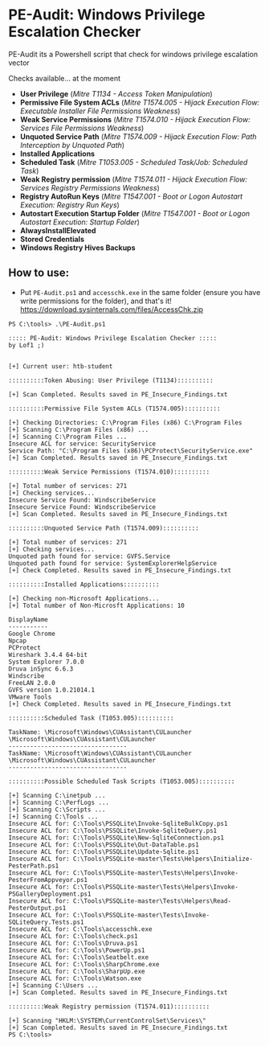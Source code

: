 # PE-Audit: Windows Privilege Escalation Checker
PE-Audit its a Powershell script that check for windows privilege escalation vector

Checks available... at the moment
- **User Privilege** (*Mitre T1134 - Access Token Manipulation*)
- **Permissive File System ACLs** (*Mitre T1574.005 - Hijack Execution Flow: Executable Installer File Permissions Weakness*)
- **Weak Service Permissions** (*Mitre T1574.010 - Hijack Execution Flow: Services File Permissions Weakness*)
- **Unquoted Service Path** (*Mitre T1574.009 - Hijack Execution Flow: Path Interception by Unquoted Path*)
- **Installed Applications**
- **Scheduled Task** (*Mitre T1053.005 - Scheduled Task/Job: Scheduled Task*)
- **Weak Registry permission** (*Mitre T1574.011 - Hijack Execution Flow: Services Registry Permissions Weakness*)
- **Registry AutoRun Keys** (*Mitre T1547.001 - Boot or Logon Autostart Execution: Registry Run Keys*)
- **Autostart Execution Startup Folder** (*Mitre T1547.001 - Boot or Logon Autostart Execution: Startup Folder*)
- **AlwaysInstallElevated**
- **Stored Credentials**
- **Windows Registry Hives Backups**

## How to use:
- Put `PE-Audit.ps1` and `accesschk.exe` in the same folder (ensure you have write permissions for the folder), and that's it!
https://download.sysinternals.com/files/AccessChk.zip

```
PS C:\tools> .\PE-Audit.ps1

::::: PE-Audit: Windows Privilege Escalation Checker :::::
by Lof1 ;)


[+] Current user: htb-student

::::::::::Token Abusing: User Privilege (T1134)::::::::::

[+] Scan Completed. Results saved in PE_Insecure_Findings.txt

::::::::::Permissive File System ACLs (T1574.005)::::::::::

[+] Checking Directories: C:\Program Files (x86) C:\Program Files
[+] Scanning C:\Program Files (x86) ...
[+] Scanning C:\Program Files ...
Insecure ACL for service: SecurityService
Service Path: "C:\Program Files (x86)\PCProtect\SecurityService.exe"
[+] Scan Completed. Results saved in PE_Insecure_Findings.txt

::::::::::Weak Service Permissions (T1574.010)::::::::::

[+] Total number of services: 271
[+] Checking services...
Insecure Service Found: WindscribeService
Insecure Service Found: WindscribeService
[+] Scan Completed. Results saved in PE_Insecure_Findings.txt

::::::::::Unquoted Service Path (T1574.009)::::::::::

[+] Total number of services: 271
[+] Checking services...
Unquoted path found for service: GVFS.Service
Unquoted path found for service: SystemExplorerHelpService
[+] Check Completed. Results saved in PE_Insecure_Findings.txt

::::::::::Installed Applications::::::::::

[+] Checking non-Microsoft Applications...
[+] Total number of Non-Microsft Applications: 10

DisplayName
-----------
Google Chrome
Npcap
PCProtect
Wireshark 3.4.4 64-bit
System Explorer 7.0.0
Druva inSync 6.6.3
Windscribe
FreeLAN 2.0.0
GVFS version 1.0.21014.1
VMware Tools
[+] Check Completed. Results saved in PE_Insecure_Findings.txt

::::::::::Scheduled Task (T1053.005)::::::::::

TaskName: \Microsoft\Windows\CUAssistant\CULauncher \Microsoft\Windows\CUAssistant\CULauncher
---------------------------------
TaskName: \Microsoft\Windows\CUAssistant\CULauncher \Microsoft\Windows\CUAssistant\CULauncher
---------------------------------

::::::::::Possible Scheduled Task Scripts (T1053.005)::::::::::

[+] Scanning C:\inetpub ...
[+] Scanning C:\PerfLogs ...
[+] Scanning C:\Scripts ...
[+] Scanning C:\Tools ...
Insecure ACL for: C:\Tools\PSSQLite\Invoke-SqliteBulkCopy.ps1
Insecure ACL for: C:\Tools\PSSQLite\Invoke-SqliteQuery.ps1
Insecure ACL for: C:\Tools\PSSQLite\New-SqliteConnection.ps1
Insecure ACL for: C:\Tools\PSSQLite\Out-DataTable.ps1
Insecure ACL for: C:\Tools\PSSQLite\Update-Sqlite.ps1
Insecure ACL for: C:\Tools\PSSQLite-master\Tests\Helpers\Initialize-PesterPath.ps1
Insecure ACL for: C:\Tools\PSSQLite-master\Tests\Helpers\Invoke-PesterFromAppveyor.ps1
Insecure ACL for: C:\Tools\PSSQLite-master\Tests\Helpers\Invoke-PSGalleryDeployment.ps1
Insecure ACL for: C:\Tools\PSSQLite-master\Tests\Helpers\Read-PesterOutput.ps1
Insecure ACL for: C:\Tools\PSSQLite-master\Tests\Invoke-SQLiteQuery.Tests.ps1
Insecure ACL for: C:\Tools\accesschk.exe
Insecure ACL for: C:\Tools\check.ps1
Insecure ACL for: C:\Tools\Druva.ps1
Insecure ACL for: C:\Tools\PowerUp.ps1
Insecure ACL for: C:\Tools\Seatbelt.exe
Insecure ACL for: C:\Tools\SharpChrome.exe
Insecure ACL for: C:\Tools\SharpUp.exe
Insecure ACL for: C:\Tools\Watson.exe
[+] Scanning C:\Users ...
[+] Scan Completed. Results saved in PE_Insecure_Findings.txt

::::::::::Weak Registry permission (T1574.011)::::::::::

[+] Scanning "HKLM:\SYSTEM\CurrentControlSet\Services\"
[+] Scan Completed. Results saved in PE_Insecure_Findings.txt
PS C:\tools> 
```

